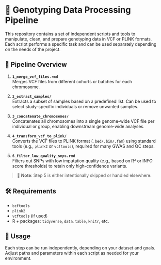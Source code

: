 # 🧬 Genotyping Data Processing Pipeline

This repository contains a set of independent scripts and tools to manipulate, clean, and prepare genotyping data in VCF or PLINK formats. Each script performs a specific task and can be used separately depending on the needs of the project.

## 📁 Pipeline Overview

1. **`1_merge_vcf_files.rmd`**  
   Merges VCF files from different cohorts or batches for each chromosome.

2. **`2_extract_samples/`**  
   Extracts a subset of samples based on a predefined list. Can be used to select study-specific individuals or remove unwanted samples.

3. **`3_concatenate_chromosomes/`**  
   Concatenates all chromosomes into a single genome-wide VCF file per individual or group, enabling downstream genome-wide analyses.

4. **`4_transform_vcf_to_plink/`**  
   Converts the VCF files to PLINK format (`.bed/.bim/.fam`) using standard tools (e.g., `plink2` or `vcftools`), required for many GWAS and QC steps.

5. **`6_filter_low_quality_snps.rmd`**  
   Filters out SNPs with low imputation quality (e.g., based on R² or INFO score thresholds) to retain only high-confidence variants.

> 🔢 **Note**: Step 5 is either intentionally skipped or handled elsewhere.

## 🛠 Requirements

- `bcftools`
- `plink2`
- `vcftools` (if used)
- R + packages: `tidyverse`, `data.table`, `knitr`, etc.

## 📌 Usage

Each step can be run independently, depending on your dataset and goals. Adjust paths and parameters within each script as needed for your environment.

